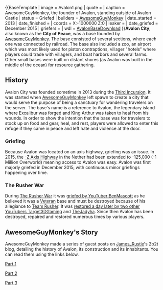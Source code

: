 {{BaseTemplate
| image = Avalon1.png
| quote =
| caption = AwesomeGuyMonkey, the founder of Avalon, standing outside of Avalon Castle
| status = Griefed
| builders = [AwesomeGuyMonkey](https://2b2t.miraheze.org/wiki/AwesomeGuyMonkey)
| date_started = 2013
| date_finished =
| coords = X:-1000000 Z:0
| leaker =
| date_griefed = December 2015
| griefers =
| wdl = [AvalonBaseDownload](https://www.mediafire.com/file/4h2821mogruvk9g/2b2tmuseum_com_25565_-_Avalon.zip/file)
}}**Avalon City**, also known as the **City of Peace**, was a base founded by [AwesomeGuyMonkey](https://2b2t.miraheze.org/wiki/AwesomeGuyMonkey). The base consisted of several sections, where each one was connected by railroad. The base also included a zoo, an airport which was most likely used for piston contraptions, villager "hotels" where players could trade with villagers, and boat harbors and several farms. Other small bases were built on distant shores (as Avalon was built in the middle of the ocean) for resource gathering.

## History
Avalon City was founded sometime in 2013 during the [Third Incursion](https://2b2t.miraheze.org/wiki/Third_Incursion). It was started when [AwesomeGuyMonkey](https://2b2t.miraheze.org/wiki/AwesomeGuyMonkey) left spawn to create a city that would serve the purpose of being a sanctuary for wandering travelers on the server. The base's name is a reference to Avalon, the legendary island where Excalibur was forged and King Arthur was taken to heal from his wounds. In order to show the intention that the base was for travelers to stock up on food and gear, heal, and rest, players were allowed to enter this refuge if they came in peace and left hate and violence at the door.

### Griefing
Because Avalon was located on an axis highway, griefing was an issue. In 2015, the [-Z Axis Highway](https://2b2t.miraheze.org/wiki/-Z_Axis_Highway) in the Nether had been extended to -125,000 (-1 Million Overworld) meaning access to Avalon was easy. Avalon was first majorly griefed in December 2015, with continuous minor griefings happening over time.

### The Rusher War
During [The Rusher War](https://2b2t.miraheze.org/wiki/The_Rusher_War) it was [griefed by YouTuber BenMascott](https://www.youtube.com/watch?v=9j_ox3bZnLw) as he believed it was a [Veteran](https://2b2t.miraheze.org/wiki/Team_Veteran) base and must be destroyed because of his allegiance to [Team Rusher](https://2b2t.miraheze.org/wiki/Team_Rusher). It was [restored a day later by two other YouTubers Target3DGaming](https://www.youtube.com/watch?v=ifqFakDLTYY) and [TheJadyha](https://2b2t.miraheze.org/wiki/TheJadyha). Since then Avalon has been destroyed, repaired and restored numerous times by various players.

## AwesomeGuyMonkey's Story
AwesomeGuyMonkey made a series of guest posts on [James_Rustle](https://2b2t.miraheze.org/wiki/James_Rustles)'s 2b2t blog, detailing the history of Avalon, its construction and its inhabitants. You can read them using the links below.

[Part 1](http://www.jamesrustles.com/2015/05/guest-post-avalon-city-of-peace-part-1.html)

[Part 2](http://www.jamesrustles.com/2015/10/guest-post-avalon-city-of-peace-part-2.html)

[Part 3](http://www.jamesrustles.com/2016/09/avalon-city-of-peace-part-3.html)
